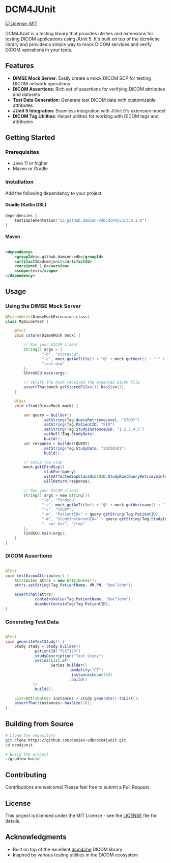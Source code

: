 # DCM4JUnit

[![License: MIT](https://img.shields.io/badge/License-MIT-yellow.svg)](https://opensource.org/licenses/MIT)

DCM4JUnit is a testing library that provides utilities and extensions for testing DICOM applications using JUnit 5. It's
built on top of the dcm4che library and provides a simple way to mock DICOM services and verify DICOM operations in your
tests.

## Features

- **DIMSE Mock Server**: Easily create a mock DICOM SCP for testing DICOM network operations
- **DICOM Assertions**: Rich set of assertions for verifying DICOM attributes and datasets
- **Test Data Generation**: Generate test DICOM data with customizable attributes
- **JUnit 5 Integration**: Seamless integration with JUnit 5's extension model
- **DICOM Tag Utilities**: Helper utilities for working with DICOM tags and attributes

## Getting Started

### Prerequisites

- Java 11 or higher
- Maven or Gradle

### Installation

Add the following dependency to your project:

#### Gradle (Kotlin DSL)

```kotlin
dependencies {
    testImplementation("io.github.damien-vdb:dcm4junit:0.1.0")
}
```

#### Maven

```xml

<dependency>
    <groupId>io.github.damien-vdb</groupId>
    <artifactId>dcm4junit</artifactId>
    <version>0.1.0</version>
    <scope>test</scope>
</dependency>
```

## Usage

### Using the DIMSE Mock Server

```java
@ExtendWith(DimseMockExtension.class)
class MyDicomTest {

    @Test
    void cstore(DimseMock mock) {

        // Run your DICOM client
        String[] args = {
                "-b", "storescu",
                "-c", mock.getAeTitle() + "@" + mock.getHost() + ":" + mock.getPort(),
                "test.dcm"
        };
        StoreSCU.main(args);

        // Verify the mock received the expected DICOM file
        assertThat(mock.getStoredFiles()).hasSize(1);
    }

    @Test
    void cfind(DimseMock mock) {

        var query = builder()
                .setString(Tag.QueryRetrieveLevel, "STUDY")
                .setString(Tag.PatientID, "PID")
                .setString(Tag.StudyInstanceUID, "1.2.3.4.5")
                .setNull(Tag.StudyDate)
                .build();
        var response = builder(QUERY)
                .setString(Tag.StudyDate, "20250101")
                .build();

        // Setup the stub
        mock.getCFindScp()
                .stubFor(query)
                .withAffectedSopClassUid(UID.StudyRootQueryRetrieveInformationModelFind)
                .willReturn(response);

        // Run your DICOM client
        String[] args = new String[]{
                "-b", "findscu",
                "-c", mock.getAeTitle() + "@" + mock.getHostname() + ":" + mock.getPort(),
                "-L", "STUDY",
                "-m", "PatientID=" + query.getString(Tag.PatientID),
                "-m", "StudyInstanceUID=" + query.getString(Tag.StudyInstanceUID),
                "--out-dir", "/tmp"
        };
        FindSCU.main(args);
    }
}
```

### DICOM Assertions

```java

@Test
void testDicomAttributes() {
    Attributes attrs = new Attributes();
    attrs.setString(Tag.PatientName, VR.PN, "Doe^John");

    assertThat(attrs)
            .containsValue(Tag.PatientName, "Doe^John")
            .doesNotContainTag(Tag.PatientID);
}
```

### Generating Test Data

```java

@Test
void generateTestStudy() {
    Study study = Study.builder()
            .patientId("TEST123")
            .studyDescription("Test Study")
            .series(List.of(
                    Series.builder()
                            .modality("CT")
                            .instancesCount(10)
                            .build()
            ))
            .build();

    List<Attributes> instances = study.generate().toList();
    assertThat(instances).hasSize(10);
}
```

## Building from Source

```bash
# Clone the repository
git clone https://github.com/damien-vdb/dcm4junit.git
cd dcm4junit

# Build the project
./gradlew build
```

## Contributing

Contributions are welcome! Please feel free to submit a Pull Request.

## License

This project is licensed under the MIT License - see the [LICENSE](LICENSE) file for details.

## Acknowledgments

- Built on top of the excellent [dcm4che](https://www.dcm4che.org/) DICOM library
- Inspired by various testing utilities in the DICOM ecosystem
